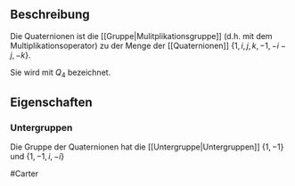 ## Beschreibung
Die Quaternionen ist die [[Gruppe|Mulitplikationsgruppe]] (d.h. mit dem Multiplikationsoperator) zu der Menge der [[Quaternionen]] $\{1, i, j, k, -1, -i -j, -k \}$.

Sie wird mit $Q_4$ bezeichnet.

## Eigenschaften
### Untergruppen
Die Gruppe der Quaternionen hat die [[Untergruppe|Untergruppen]] $\{1, -1\}$ und $\{1, -1, i, -i\}$

#Carter 

